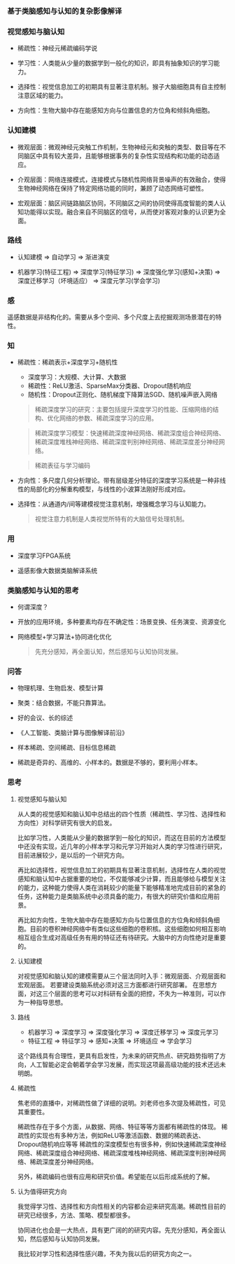 ### 基于类脑感知与认知的复杂影像解译


### 视觉感知与脑认知

* 稀疏性：神经元稀疏编码学说

* 学习性：人类能从少量的数据学到一般化的知识，即具有抽象知识的学习能力。

* 选择性：视觉信息加工的初期具有显著注意机制。猴子大脑细胞具有自主控制注意区域的能力。

* 方向性：生物大脑中存在能感知方向与位置信息的方位角和倾斜角细胞。


### 认知建模

* 微观层面：微观神经元突触工作机制，生物神经元和突触的类型、数目等在不同脑区中具有较大差异，且能够根据事务的复杂性实现结构和功能的动态适应。

* 介观层面：网络连接模式，连接模式与随机性网络背景噪声的有效融合，使得生物神经网络在保持了特定网络功能的同时，兼顾了动态网络可塑性。

* 宏观层面：脑区间链路脑区协同，不同脑区之间的协同使得高度智能的类人认知功能得以实现。融合来自不同脑区的信号，从而使对客观对象的认识更为全面。


### 路线

* 认知建模 => 自动学习 => 渐进演变

* 机器学习(特征工程) => 深度学习(特征学习) => 深度强化学习(感知+决策) => 深度迁移学习（坏境适应） => 深度元学习(学会学习)


### 感

遥感数据是非结构化的。需要从多个空间、多个尺度上去挖掘观测场景潜在的特性。


### 知

* 稀疏性：稀疏表示+深度学习+随机性
    * 深度学习：大规模、大计算、大数据
    * 稀疏性：ReLU激活、SparseMax分类器、Dropout随机响应
    * 随机性：Dropout正则化、随机梯度下降算法SGD、随机噪声嵌入网络

    > 稀疏深度学习的研究：主要包括提升深度学习的性能、压缩网络的结构、优化网络的参数、稀疏深度学习的应用。

    > 稀疏深度学习模型：快速稀疏深度神经网络、稀疏深度组合神经网络、稀疏深度堆栈神经网络、稀疏深度判别神经网络、稀疏深度差分神经网络。

    > 稀疏表征与学习编码

* 方向性：多尺度几何分析理论。带有层级差分特征的深度学习系统是一种非线性的局部化的分解重构模型，与线性的小波算法刚好形成对应。

* 选择性：从通道内/间等建模视觉注意机制，增强概念学习与认知能力。

    > 视觉注意力机制是人类视觉所特有的大脑信号处理机制。


### 用

* 深度学习FPGA系统

* 遥感影像大数据类脑解译系统


### 类脑感知与认知的思考

* 何谓深度？

* 开放的应用环境，多种要素均存在不确定性：场景变换、任务演变、资源变化

* 网络模型+学习算法+协同进化优化

    > 先充分感知，再全面认知，然后感知与认知协同发展。


### 问答

* 物理机理、生物启发、模型计算

* 聚类：结合数据，不能只靠算法。

* 好的会议、长的综述

* 《人工智能、类脑计算与图像解译前沿》

* 样本稀疏、空间稀疏、目标信息稀疏

* 稀疏是奇异的、高维的、小样本的。数据是不够的，要利用小样本。


### 思考

1. 视觉感知与脑认知

    从人类的视觉感知和脑认知中总结出的四个性质（稀疏性、学习性、选择性和方向性）对科学研究有很大的启发。

    比如学习性，人类能从少量的数据学到一般化的知识，而这在目前的方法模型中还没有实现，近几年的小样本学习和元学习开始对人类的学习性进行研究，目前进展较少，是以后的一个研究方向。

    再比如选择性，视觉信息加工的初期具有显著注意机制，选择性在人类的视觉感知和脑认知中占据重要的地位，不仅能够减少计算，而且能够给与模型关注的能力，这种能力使得人类在消耗较少的能量下能够精准地完成目前的紧急的任务，这种能力是类脑系统中必须具备的能力，有很大的研究价值和应用前景。

    再比如方向性，生物大脑中存在能感知方向与位置信息的方位角和倾斜角细胞。目前的卷积神经网络中有类似这些细胞的卷积核。这些细胞如何相互影响相互组合生成对高级任务有用的特征还有待研究。大脑中的方向性绝对是重要的。

2. 认知建模

    对视觉感知和脑认知的建模需要从三个层法同时入手：微观层面、介观层面和宏观层面。
    若要建设类脑系统必须对这三方面都进行研究部署。
    在思想方面，对这三个层面的思考可以对科研有全面的把控，不失为一种准则，可以作为一种指导思想。

3. 路线

    * 机器学习 => 深度学习 => 深度强化学习 => 深度迁移学习 => 深度元学习
    * 特征工程 => 特征学习 => 感知+决策 => 坏境适应 => 学会学习

    这个路线具有合理性，更具有启发性，为未来的研究热点、研究趋势指明了方向，人工智能必定会朝着学会学习发展，而实现这项最高级功能的技术还远未明朗。

4. 稀疏性

    焦老师的直播中，对稀疏性做了详细的说明。刘老师也多次提及稀疏性，可见其重要性。

    稀疏性存在于多个方面，从数据、网络、特征等等方面都有稀疏性的体现。
    稀疏性的实现也有多种方法，例如ReLU等激活函数、数据的稀疏表达、Dropout随机响应等等
    稀疏性的深度模型也有很多种，例如快速稀疏深度神经网络、稀疏深度组合神经网络、稀疏深度堆栈神经网络、稀疏深度判别神经网络、稀疏深度差分神经网络。

    另外，稀疏编码也很有应用和研究价值。希望能在以后形成系统的了解。

5. 认为值得研究方向

    我觉得学习性、选择性和方向性相关的内容都会迎来研究高潮。稀疏性目前的研究已经很多，方法、策略、模型都很多。

    协同进化也会是一大热点，具有更广阔的的研究内容。先充分感知，再全面认知，然后感知与认知协同发展。

    我比较对学习性和选择性感兴趣，不失为我以后的研究方向之一。
